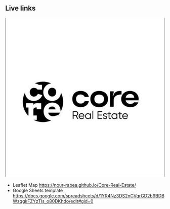 ## Live links
![Nour](media/LOGO.jpg)

- Leaflet Map https://nour-rabea.github.io/Core-Real-Estate/
- Google Sheets template https://docs.google.com/spreadsheets/d/1YR4Nz3DS2nCVqrGD2b9BDBWzqgkFZYzTIs_o80DKhdo/edit#gid=0
